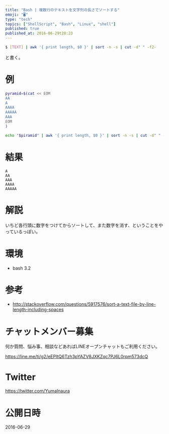 ```yaml
---
title: "Bash | 複数行のテキストを文字列の長さでソートする"
emoji: "🖥"
type: "tech"
topics: ["ShellScript", "Bash", "Linux", "shell"]
published: true
published_at: 2016-06-29t20:23
---
```


```bash
$ [TEXT] | awk '{ print length, $0 }' | sort -n -s | cut -d" " -f2-
```

と書く。

# 例

```bash
pyramid=$(cat << EOM
AA
A
AAAA
AAAAA
AAA
EOM
)

echo "$piramid" | awk '{ print length, $0 }' | sort -n -s | cut -d" " -f2-
```

# 結果

```
A
AA
AAA
AAAA
AAAAA
```

# 解説

いちど各行頭に数字をつけてからソートして、また数字を消す、ということをやっているっぽい。

# 環境

- bash 3.2


# 参考

- http://stackoverflow.com/questions/5917576/sort-a-text-file-by-line-length-including-spaces








<!-- Update From Qiita API -->

# チャットメンバー募集


何か質問、悩み事、相談などあればLINEオープンチャットもご利用ください。

https://line.me/ti/g2/eEPltQ6Tzh3pYAZV8JXKZqc7PJ6L0rpm573dcQ





# Twitter


https://twitter.com/YumaInaura


<!-- Update From Qiita API -->



# 公開日時

2016-06-29
